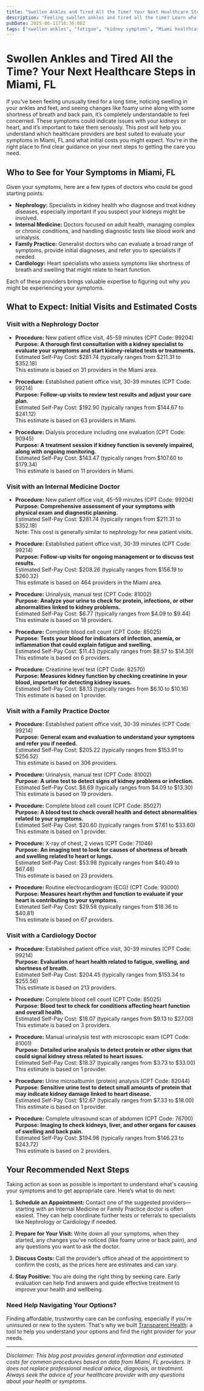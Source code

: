 ```yaml
---
title: "Swollen Ankles and Tired All the Time? Your Next Healthcare Steps in Miami, FL"
description: "Feeling swollen ankles and tired all the time? Learn who to see and the estimated costs for care in Miami, FL to guide your next steps."
pubDate: 2025-06-11T16:36:00Z
tags: ["swollen ankles", "fatigue", "kidney symptoms", "Miami healthcare", "medical costs", "nephrology", "internal medicine"]
---
```


# Swollen Ankles and Tired All the Time? Your Next Healthcare Steps in Miami, FL

If you've been feeling unusually tired for a long time, noticing swelling in your ankles and feet, and seeing changes like foamy urine along with some shortness of breath and back pain, it’s completely understandable to feel concerned. These symptoms could indicate issues with your kidneys or heart, and it’s important to take them seriously. This post will help you understand which healthcare providers are best suited to evaluate your symptoms in Miami, FL and what initial costs you might expect. You're in the right place to find clear guidance on your next steps to getting the care you need.

## Who to See for Your Symptoms in Miami, FL

Given your symptoms, here are a few types of doctors who could be good starting points:

- **Nephrology:** Specialists in kidney health who diagnose and treat kidney diseases, especially important if you suspect your kidneys might be involved.
- **Internal Medicine:** Doctors focused on adult health, managing complex or chronic conditions, and handling diagnostic tests like blood work and urinalysis.
- **Family Practice:** Generalist doctors who can evaluate a broad range of symptoms, provide initial diagnoses, and refer you to specialists if needed.
- **Cardiology:** Heart specialists who assess symptoms like shortness of breath and swelling that might relate to heart function.

Each of these providers brings valuable expertise to figuring out why you might be experiencing your symptoms.

## What to Expect: Initial Visits and Estimated Costs

### Visit with a Nephrology Doctor

- **Procedure:** New patient office visit, 45-59 minutes (CPT Code: 99204)  
  **Purpose:** **A thorough first consultation with a kidney specialist to evaluate your symptoms and start kidney-related tests or treatments.**  
  Estimated Self-Pay Cost: $281.74 (typically ranges from $211.31 to $352.18)  
  This estimate is based on 31 providers in the Miami area.

- **Procedure:** Established patient office visit, 30-39 minutes (CPT Code: 99214)  
  **Purpose:** **Follow-up visits to review test results and adjust your care plan.**  
  Estimated Self-Pay Cost: $192.90 (typically ranges from $144.67 to $241.12)  
  This estimate is based on 63 providers in Miami.

- **Procedure:** Dialysis procedure including one evaluation (CPT Code: 90945)  
  **Purpose:** **A treatment session if kidney function is severely impaired, along with ongoing monitoring.**  
  Estimated Self-Pay Cost: $143.47 (typically ranges from $107.60 to $179.34)  
  This estimate is based on 11 providers in Miami.

### Visit with an Internal Medicine Doctor

- **Procedure:** New patient office visit, 45-59 minutes (CPT Code: 99204)  
  **Purpose:** **Comprehensive assessment of your symptoms with physical exam and diagnostic planning.**  
  Estimated Self-Pay Cost: $281.74 (typically ranges from $211.31 to $352.18)  
  Note: This cost is generally similar to nephrology for new patient visits.

- **Procedure:** Established patient office visit, 30-39 minutes (CPT Code: 99214)  
  **Purpose:** **Follow-up visits for ongoing management or to discuss test results.**  
  Estimated Self-Pay Cost: $208.26 (typically ranges from $156.19 to $260.32)  
  This estimate is based on 464 providers in the Miami area.

- **Procedure:** Urinalysis, manual test (CPT Code: 81002)  
  **Purpose:** **Analyze your urine to check for protein, infections, or other abnormalities linked to kidney problems.**  
  Estimated Self-Pay Cost: $6.77 (typically ranges from $4.09 to $9.44)  
  This estimate is based on 18 providers.

- **Procedure:** Complete blood cell count (CPT Code: 85025)  
  **Purpose:** **Tests your blood for indicators of infection, anemia, or inflammation that could explain fatigue and swelling.**  
  Estimated Self-Pay Cost: $11.43 (typically ranges from $8.57 to $14.30)  
  This estimate is based on 6 providers.

- **Procedure:** Creatinine level test (CPT Code: 82570)  
  **Purpose:** **Measures kidney function by checking creatinine in your blood, important for detecting kidney issues.**  
  Estimated Self-Pay Cost: $8.13 (typically ranges from $6.10 to $10.16)  
  This estimate is based on 1 provider.

### Visit with a Family Practice Doctor

- **Procedure:** Established patient office visit, 30-39 minutes (CPT Code: 99214)  
  **Purpose:** **General exam and evaluation to understand your symptoms and refer you if needed.**  
  Estimated Self-Pay Cost: $205.22 (typically ranges from $153.91 to $256.52)  
  This estimate is based on 306 providers.

- **Procedure:** Urinalysis, manual test (CPT Code: 81002)  
  **Purpose:** **A urine test to detect signs of kidney problems or infection.**  
  Estimated Self-Pay Cost: $8.69 (typically ranges from $4.09 to $13.30)  
  This estimate is based on 19 providers.

- **Procedure:** Complete blood cell count (CPT Code: 85027)  
  **Purpose:** **A blood test to check overall health and detect abnormalities related to your symptoms.**  
  Estimated Self-Pay Cost: $20.60 (typically ranges from $7.61 to $33.60)  
  This estimate is based on 1 provider.

- **Procedure:** X-ray of chest, 2 views (CPT Code: 71046)  
  **Purpose:** **An imaging test to look for causes of shortness of breath and swelling related to heart or lungs.**  
  Estimated Self-Pay Cost: $53.98 (typically ranges from $40.49 to $67.48)  
  This estimate is based on 23 providers.

- **Procedure:** Routine electrocardiogram (ECG) (CPT Code: 93000)  
  **Purpose:** **Measures heart rhythm and function to evaluate if your heart is contributing to your symptoms.**  
  Estimated Self-Pay Cost: $29.58 (typically ranges from $18.36 to $40.81)  
  This estimate is based on 67 providers.

### Visit with a Cardiology Doctor

- **Procedure:** Established patient office visit, 30-39 minutes (CPT Code: 99214)  
  **Purpose:** **Evaluation of heart health related to fatigue, swelling, and shortness of breath.**  
  Estimated Self-Pay Cost: $204.45 (typically ranges from $153.34 to $255.56)  
  This estimate is based on 213 providers.

- **Procedure:** Complete blood cell count (CPT Code: 85025)  
  **Purpose:** **Blood test to check for conditions affecting heart function and overall health.**  
  Estimated Self-Pay Cost: $18.07 (typically ranges from $9.13 to $27.00)  
  This estimate is based on 3 providers.

- **Procedure:** Manual urinalysis test with microscopic exam (CPT Code: 81001)  
  **Purpose:** **Detailed urine analysis to detect protein or other signs that could signal kidney stress related to heart issues.**  
  Estimated Self-Pay Cost: $18.37 (typically ranges from $3.73 to $33.00)  
  This estimate is based on 1 provider.

- **Procedure:** Urine microalbumin (protein) analysis (CPT Code: 82044)  
  **Purpose:** **Sensitive urine test to detect small amounts of protein that may indicate kidney damage linked to heart disease.**  
  Estimated Self-Pay Cost: $12.67 (typically ranges from $7.33 to $18.00)  
  This estimate is based on 1 provider.

- **Procedure:** Complete ultrasound scan of abdomen (CPT Code: 76700)  
  **Purpose:** **Imaging to check kidneys, liver, and other organs for causes of swelling and back pain.**  
  Estimated Self-Pay Cost: $194.98 (typically ranges from $146.23 to $243.72)  
  This estimate is based on 2 providers.

## Your Recommended Next Steps

Taking action as soon as possible is important to understand what's causing your symptoms and to get appropriate care. Here’s what to do next:

1. **Schedule an Appointment:** Contact one of the suggested providers—starting with an Internal Medicine or Family Practice doctor is often easiest. They can help coordinate further tests or referrals to specialists like Nephrology or Cardiology if needed.

2. **Prepare for Your Visit:** Write down all your symptoms, when they started, any changes you’ve noticed (like foamy urine or back pain), and any questions you want to ask the doctor.

3. **Discuss Costs:** Call the provider’s office ahead of the appointment to confirm the costs, as the prices here are estimates and can vary.

4. **Stay Positive:** You are doing the right thing by seeking care. Early evaluation can help find answers and guide effective treatment to improve your health and wellbeing.

### Need Help Navigating Your Options?

Finding affordable, trustworthy care can be confusing, especially if you're uninsured or new to the system. That's why we built [Transparent Health](https://transparenthealth.ai): a tool to help you understand your options and find the right provider for your needs. 

---

*Disclaimer: This blog post provides general information and estimated costs for common procedures based on data from Miami, FL providers. It does not replace professional medical advice, diagnosis, or treatment. Always seek the advice of your healthcare provider with any questions about your health or symptoms.*
